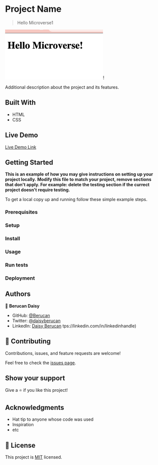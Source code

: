 
# Project Name

> Hello Microverse1

![screenshot](./Hello.png)!

Additional description about the project and its features.

## Built With

- HTML
- CSS

## Live Demo

[Live Demo Link](https://livedemo.com)


## Getting Started

**This is an example of how you may give instructions on setting up your project locally.**
**Modify this file to match your project, remove sections that don't apply. For example: delete the testing section if the currect project doesn't require testing.**


To get a local copy up and running follow these simple example steps.

### Prerequisites

### Setup

### Install

### Usage

### Run tests

### Deployment



## Authors

👤 **Berucan Daisy**

- GitHub: [@Berucan](https://github.com/Berucan)
- Twitter: [@daisyberucan](https://twitter.com/home)
- LinkedIn: [Daisy Berucan](https://www.linkedin.com/in/daisy-berucan-07949814b/)
tps://linkedin.com/in/linkedinhandle)

## 🤝 Contributing

Contributions, issues, and feature requests are welcome!

Feel free to check the [issues page](../../issues/).

## Show your support

Give a ⭐️ if you like this project!

## Acknowledgments

- Hat tip to anyone whose code was used
- Inspiration
- etc

## 📝 License

This project is [MIT](./MIT.md) licensed.
